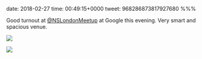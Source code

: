 date: 2018-02-27
time: 00:49:15+0000
tweet: 968286873817927680
%%%

Good turnout at [@NSLondonMeetup](https://twitter.com/NSLondonMeetup) at Google this evening. Very smart and spacious venue.

![](DXALrXRX4AAOq9i.jpg)

![](DXALra-W4AElah6.jpg)

